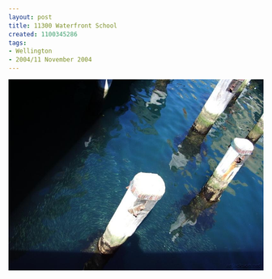 ```yaml
---
layout: post
title: 11300 Waterfront School
created: 1100345286
tags:
- Wellington
- 2004/11 November 2004
---
```


<img src="/image/images/11300_waterfront_school-1498.jpg"/>


